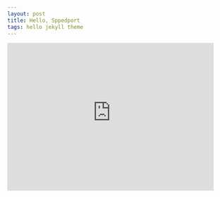 ```yaml
---
layout: post
title: Hello, Sppedport
tags: hello jekyll theme
---
```


<iframe src="http://rcm-eu.amazon-adsystem.com/e/cm?t=speedportio-21&o=3&p=16&l=st1&mode=computers&search=Speedport&fc1=000000&lt1=_blank&lc1=3366FF&bg1=FFFFFF&f=ifr" marginwidth="0" marginheight="0" width="468" height="336" border="0" frameborder="0" style="border:none;" scrolling="no"></iframe>
